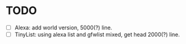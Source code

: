 # TODO

- [ ] Alexa: add world version, 5000(?) line.
- [ ] TinyList: using alexa list and gfwlist mixed, get head 2000(?) line.
